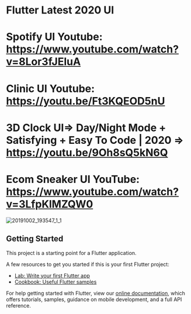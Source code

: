 # Flutter Latest 2020 UI
# Spotify UI Youtube: https://www.youtube.com/watch?v=8Lor3fJEluA

# Clinic UI Youtube: https://youtu.be/Ft3KQEOD5nU


# 3D Clock UI=> Day/Night Mode + Satisfying + Easy To Code | 2020 => https://youtu.be/9Oh8sQ5kN6Q
# Ecom Sneaker UI YouTube: https://www.youtube.com/watch?v=3LfpKlMZQW0

![20191002_193547_1_1](https://user-images.githubusercontent.com/32301957/66052877-f6108b80-e54e-11e9-9f22-99a8d59850bb.gif)
## Getting Started

This project is a starting point for a Flutter application.

A few resources to get you started if this is your first Flutter project:

- [Lab: Write your first Flutter app](https://flutter.dev/docs/get-started/codelab)
- [Cookbook: Useful Flutter samples](https://flutter.dev/docs/cookbook)

For help getting started with Flutter, view our
[online documentation](https://flutter.dev/docs), which offers tutorials,
samples, guidance on mobile development, and a full API reference.
